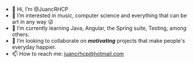 - 👋 Hi, I’m @JuancRHCP
- 👀 I’m interested in music, computer science and everything that can be art in any way 😜
- 🌱 I’m currently learning Java, Angular, the Spring suite, Testing, among others.
- 💞️ I’m looking to collaborate on ***motivating*** projects that make people's everyday happier.
- 📫 How to reach me: juancrhcp@hotmail.com

<!---
JuancRHCP/JuancRHCP is a ✨ special ✨ repository because its `README.md` (this file) appears on your GitHub profile.
You can click the Preview link to take a look at your changes.
--->
